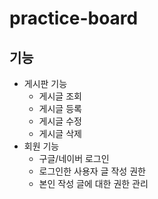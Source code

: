 # practice-board



## 기능

- 게시판 기능
  - 게시글 조회
  - 게시글 등록
  - 게시글 수정
  - 게시글 삭제
- 회원 기능
  - 구글/네이버 로그인
  - 로그인한 사용자 글 작성 권한
  - 본인 작성 글에 대한 권한 관리
